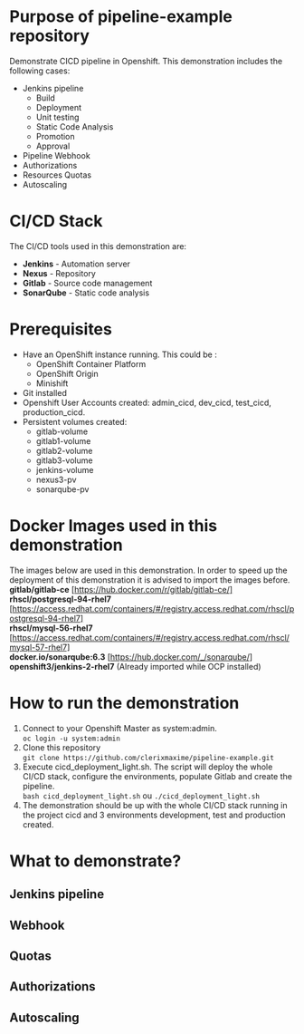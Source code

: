 # Purpose of pipeline-example repository
Demonstrate CICD pipeline in Openshift. This demonstration includes the following cases:
* Jenkins pipeline
  * Build
  * Deployment
  * Unit testing
  * Static Code Analysis
  * Promotion
  * Approval
* Pipeline Webhook
* Authorizations
* Resources Quotas
* Autoscaling

# CI/CD Stack
The CI/CD tools used in this demonstration are:
* **Jenkins** - Automation server
* **Nexus** - Repository
* **Gitlab** - Source code management
* **SonarQube** - Static code analysis

# Prerequisites

* Have an OpenShift instance running. This could be :
  * OpenShift Container Platform
  * OpenShift Origin
  * Minishift
* Git installed
* Openshift User Accounts created: admin_cicd, dev_cicd, test_cicd, production_cicd.
* Persistent volumes created:
  * gitlab-volume
  * gitlab1-volume
  * gitlab2-volume
  * gitlab3-volume
  * jenkins-volume
  * nexus3-pv
  * sonarqube-pv

# Docker Images used in this demonstration
The images below are used in this demonstration. In order to speed up the deployment of this demonstration it is advised to import the images before. <br>
**gitlab/gitlab-ce** [https://hub.docker.com/r/gitlab/gitlab-ce/] <br>
**rhscl/postgresql-94-rhel7** [https://access.redhat.com/containers/#/registry.access.redhat.com/rhscl/postgresql-94-rhel7] <br>
**rhscl/mysql-56-rhel7** [https://access.redhat.com/containers/#/registry.access.redhat.com/rhscl/mysql-57-rhel7] <br>
**docker.io/sonarqube:6.3** [https://hub.docker.com/_/sonarqube/] <br>
**openshift3/jenkins-2-rhel7** (Already imported while OCP installed) <br>

# How to run the demonstration
1. Connect to your Openshift Master as system:admin. <br>
``oc login -u system:admin``
2. Clone this repository <br>
``git clone https://github.com/clerixmaxime/pipeline-example.git``
3. Execute cicd_deployment_light.sh. The script will deploy the whole CI/CD stack, configure the environments, populate Gitlab and create the pipeline. <br>
``bash cicd_deployment_light.sh`` ou ``./cicd_deployment_light.sh``
4. The demonstration should be up with the whole CI/CD stack running in the project cicd and 3 environments development, test and production created.

# What to demonstrate?
## Jenkins pipeline

## Webhook

## Quotas

## Authorizations

## Autoscaling
